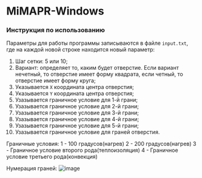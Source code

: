 # MiMAPR-Windows

### Инструкция по использованию
Параметры для работы программы записываются в файле `input.txt`, где на каждой новой строке находится новый параметр:

1. Шаг сетки: 5 или 10;
2. Вариант: определяет то, каким будет отверстие. Если вариант нечетный, то отверстие имеет форму квадрата, если четный, то отверстие имеет форму круга;
3. Указывается `X` координата центра отверстия;
4. Указывается `Y` координата центра отверстия;
5. Узазывается граничное условие для 1-й грани;
6. Узазывается граничное условие для 2-й грани;
7. Узазывается граничное условие для 3-й грани;
8. Узазывается граничное условие для 4-й грани;
9. Узазывается граничное условие для 5-й грани;
10. Узазывается граничное условие для граней отверстия.

Граничные условия:
1 - 100 градусов(нагрев)
2 - 200 градусов(нагрев)
3 - Граничное условие второго рода(теплоизоляция)
4 - Граничное условие третьего рода(конвекция)

Нумерация граней:
![image](https://user-images.githubusercontent.com/97538253/235341133-5995fe96-1764-480e-9141-ab3793379224.png)
